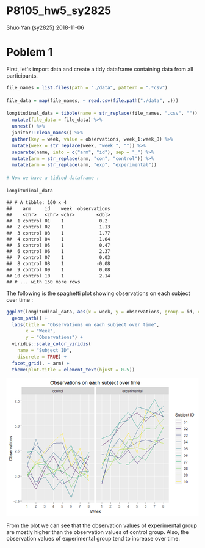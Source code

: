 P8105\_hw5\_sy2825
================
Shuo Yan (sy2825)
2018-11-06

Poblem 1
========

First, let's import data and create a tidy dataframe containing data from all participants.

``` r
file_names = list.files(path = "./data", pattern = ".*csv")

file_data = map(file_names, ~ read.csv(file.path("./data", .)))

longitudinal_data = tibble(name = str_replace(file_names, ".csv", "")) %>%
  mutate(file_data = file_data) %>%
  unnest() %>%
  janitor::clean_names() %>%
  gather(key = week, value = observations, week_1:week_8) %>%
  mutate(week = str_replace(week, "week_", "")) %>%
  separate(name, into = c("arm", "id"), sep = "_") %>%
  mutate(arm = str_replace(arm, "con", "control")) %>%
  mutate(arm = str_replace(arm, "exp", "experimental"))

# Now we have a tidied dataframe :

longitudinal_data
```

    ## # A tibble: 160 x 4
    ##    arm     id    week  observations
    ##    <chr>   <chr> <chr>        <dbl>
    ##  1 control 01    1             0.2 
    ##  2 control 02    1             1.13
    ##  3 control 03    1             1.77
    ##  4 control 04    1             1.04
    ##  5 control 05    1             0.47
    ##  6 control 06    1             2.37
    ##  7 control 07    1             0.03
    ##  8 control 08    1            -0.08
    ##  9 control 09    1             0.08
    ## 10 control 10    1             2.14
    ## # ... with 150 more rows

The following is the spaghetti plot showing observations on each subject over time :

``` r
ggplot(longitudinal_data, aes(x = week, y = observations, group = id, color = id)) +
  geom_path() + 
  labs(title = "Observations on each subject over time",
       x = "Week",
       y = "Observations") + 
  viridis::scale_color_viridis(
    name = "Subject ID", 
    discrete = TRUE) +
  facet_grid(. ~ arm) +
  theme(plot.title = element_text(hjust = 0.5))
```

![](p8105_hw5_sy2825_files/figure-markdown_github/longitudinal_data_plot-1.png)

From the plot we can see that the observation values of experimental group are mostly higher than the observation values of control group. Also, the observation values of experimental group tend to increase over time.
